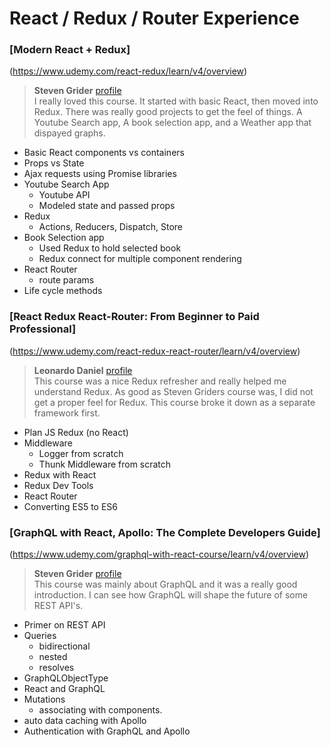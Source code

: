 # React / Redux / Router Experience

### [Modern React + Redux]
(https://www.udemy.com/react-redux/learn/v4/overview)
> **Steven Grider** [profile](https://www.udemy.com/user/sgslo)<br>
I really loved this course. It started with basic React, then moved into Redux. There was really good projects to get the feel of things. A Youtube Search app, A book selection app, and a Weather app that dispayed graphs.

* Basic React components vs containers
* Props vs State
* Ajax requests using Promise libraries
* Youtube Search App
  * Youtube API
  * Modeled state and passed props
* Redux
  * Actions, Reducers, Dispatch, Store
* Book Selection app
  * Used Redux to hold selected book
  * Redux connect for multiple component rendering
* React Router
  * route params
* Life cycle methods


### [React Redux React-Router: From Beginner to Paid Professional]
(https://www.udemy.com/react-redux-react-router/learn/v4/overview)
> **Leonardo Daniel** [profile](https://www.udemy.com/user/leonardo-daniel-4/)<br>
This course was a nice Redux refresher and really helped me understand Redux. As good as Steven Griders course was, I did not get a proper feel for Redux. This course broke it down as a separate framework first.

* Plan JS Redux (no React)
* Middleware
  * Logger from scratch
  * Thunk Middleware from scratch
* Redux with React  
* Redux Dev Tools
* React Router
* Converting ES5 to ES6


### [GraphQL with React, Apollo: The Complete Developers Guide]
(https://www.udemy.com/graphql-with-react-course/learn/v4/overview)
> **Steven Grider** [profile](https://www.udemy.com/user/sgslo/)<br>
This course was mainly about GraphQL and it was a really good introduction. I can see how GraphQL will shape the future of some REST API's.

* Primer on REST API
* Queries
  * bidirectional
  * nested
  * resolves
* GraphQLObjectType
* React and GraphQL
* Mutations
  * associating with components.
* auto data caching with Apollo
* Authentication with GraphQL and Apollo

